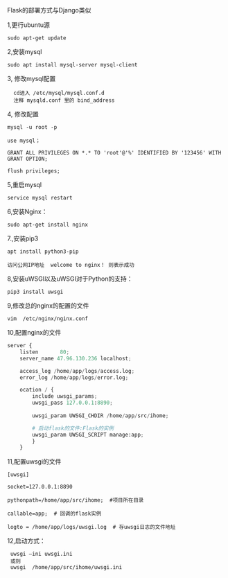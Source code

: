 Flask的部署方式与Django类似

1,更行ubuntu源

    sudo apt-get update

2,安装mysql

    sudo apt install mysql-server mysql-client

3, 修改mysql配置

	  cd进入 /etc/mysql/mysql.conf.d
	  注释 mysqld.conf 里的 bind_address

4, 修改配置
	
	mysql -u root -p

	use mysql；

	GRANT ALL PRIVILEGES ON *.* TO 'root'@'%' IDENTIFIED BY '123456' WITH GRANT OPTION;

	flush privileges; 

5,重启mysql

	service mysql restart


6,安装Nginx：

	sudo apt-get install nginx

7.,安装pip3

	apt install python3-pip

	访问公网IP地址  welcome to nginx！ 则表示成功


8,安装uWSGI以及uWSGI对于Python的支持：

	pip3 install uwsgi

9,修改总的nginx的配置的文件

	vim  /etc/nginx/nginx.conf

10,配置nginx的文件
```python
server {
    listen       80;
    server_name 47.96.130.236 localhost;

	access_log /home/app/logs/access.log;
	error_log /home/app/logs/error.log;

	ocation / {
	    include uwsgi_params;
	    uwsgi_pass 127.0.0.1:8890;
	
	    uwsgi_param UWSGI_CHDIR /home/app/src/ihome;

	    # 启动flask的文件:Flask的实例
	    uwsgi_param UWSGI_SCRIPT manage:app;
	    }
	}
```

11,配置uwsgi的文件

	[uwsgi]

	socket=127.0.0.1:8890

	pythonpath=/home/app/src/ihome;  #项目所在目录

	callable=app;  # 回调的flask实例

	logto = /home/app/logs/uwsgi.log  # 存uwsgi日志的文件地址

12,启动方式：

     uwsgi –ini uwsgi.ini
     或则
     uwsgi  /home/app/src/ihome/uwsgi.ini
